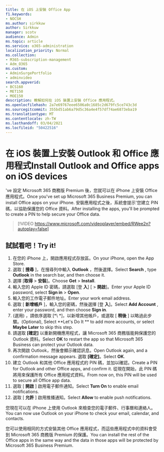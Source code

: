 ```yaml
---
title: 在 iOS 上安裝 Office App
f1.keywords:
- NOCSH
ms.author: sirkkuw
author: Sirkkuw
manager: scotv
audience: Admin
ms.topic: article
ms.service: o365-administration
localization_priority: Normal
ms.collection:
- M365-subscription-management
- Adm_O365
ms.custom:
- AdminSurgePortfolio
- adminvideo
search.appverid:
- BCS160
- MET150
- MOE150
description: 瞭解如何在 iOS 裝置上安裝 Office 應用程式。
ms.openlocfilehash: 2a7e69767eee6506a0c1685c2d679fc5ce743c3d
ms.sourcegitcommit: 355bd51ab6a79d5c36a4e4f57df74ae6873eba19
ms.translationtype: MT
ms.contentlocale: zh-TW
ms.lasthandoff: 03/04/2021
ms.locfileid: "50422516"
---
```

# <a name="install-outlook-and-office-apps-on-ios-devices"></a><span data-ttu-id="e45c9-103">在 iOS 裝置上安裝 Outlook 和 Office 應用程式</span><span class="sxs-lookup"><span data-stu-id="e45c9-103">Install Outlook and Office apps on iOS devices</span></span>

<span data-ttu-id="e45c9-104">&#39;ve 設定 Microsoft 365 商務版 Premium 後，您就可以在 iPhone 上安裝 Office 應用程式。</span><span class="sxs-lookup"><span data-stu-id="e45c9-104">Once you&#39;ve set up Microsoft 365 Business Premium, you can install Office apps on your iPhone.</span></span> <span data-ttu-id="e45c9-105">安裝應用程式之後，系統會提示&#39;您建立 PIN 碼，以協助保護您的 Office 資料。</span><span class="sxs-lookup"><span data-stu-id="e45c9-105">After installing the apps, you&#39;ll be prompted to create a PIN to help secure your Office data.</span></span>

> [!VIDEO https://www.microsoft.com/videoplayer/embed/RWee2n?autoplay=false]

## <a name="try-it"></a><span data-ttu-id="e45c9-106">試試看吧！</span><span class="sxs-lookup"><span data-stu-id="e45c9-106">Try it!</span></span>

1. <span data-ttu-id="e45c9-107">在您的 iPhone 上，開啟應用程式存放區。</span><span class="sxs-lookup"><span data-stu-id="e45c9-107">On your iPhone, open the App Store.</span></span>
2. <span data-ttu-id="e45c9-108">選取 [  **搜尋** ]，在搜尋列中輸入  **Outlook** ，然後選擇。</span><span class="sxs-lookup"><span data-stu-id="e45c9-108">Select  **Search** , type  **Outlook** in the search bar, and then choose it.</span></span>
3. <span data-ttu-id="e45c9-109">選擇 [**取得**   >   **安裝**]。</span><span class="sxs-lookup"><span data-stu-id="e45c9-109">Choose  **Get**  >  **Install**.</span></span>
4. <span data-ttu-id="e45c9-110">輸入您的 Apple ID 密碼，請選取 [登 **入**] [  >   **開啟**]。</span><span class="sxs-lookup"><span data-stu-id="e45c9-110">Enter your Apple ID password, select **Sign in** >  **Open**.</span></span>
5. <span data-ttu-id="e45c9-111">輸入您的工作電子郵件地址。</span><span class="sxs-lookup"><span data-stu-id="e45c9-111">Enter your work email address.</span></span>
6. <span data-ttu-id="e45c9-112">選取 [  **新增帳戶** ]，輸入您的密碼，然後選擇 [登  **入**]。</span><span class="sxs-lookup"><span data-stu-id="e45c9-112">Select  **Add Account** , enter your password, and then choose  **Sign in**.</span></span>
7. <span data-ttu-id="e45c9-113"> (選用) ，請依序選取 \[*\ *]，以新增其他帳戶，或選取 [  **稍後**  ] 以略過此步驟。</span><span class="sxs-lookup"><span data-stu-id="e45c9-113">(Optional), Select  \*\*Let's Do It \*\* to add more accounts, or select  **Maybe Later**  to skip this step.</span></span>
8. <span data-ttu-id="e45c9-114">請選取  **[確定]** 以重新開機應用程式，讓 Microsoft 365 商務版能夠保護您的 Outlook 資料。</span><span class="sxs-lookup"><span data-stu-id="e45c9-114">Select  **OK** to restart the app so that Microsoft 365 Business  can protect your Outlook data.</span></span>
9. <span data-ttu-id="e45c9-115">再次開啟 Outlook，然後會顯示確認訊息。</span><span class="sxs-lookup"><span data-stu-id="e45c9-115">Open Outlook again, and a confirmation message appears.</span></span> <span data-ttu-id="e45c9-116">選取  **[確定]**。</span><span class="sxs-lookup"><span data-stu-id="e45c9-116">Select  **OK**.</span></span>
10. <span data-ttu-id="e45c9-117">建立 Outlook 和其他 Office 應用程式的 PIN 碼，並加以確認。</span><span class="sxs-lookup"><span data-stu-id="e45c9-117">Create a PIN for Outlook and other Office apps, and confirm it.</span></span> <span data-ttu-id="e45c9-118">從現在開始，此 PIN 碼將用來保護所有 Office 應用程式資料。</span><span class="sxs-lookup"><span data-stu-id="e45c9-118">From now on, this PIN will be used to secure all Office app data.</span></span>
11. <span data-ttu-id="e45c9-119">選取 [  **開啟**  ] 啟用電子郵件通知。</span><span class="sxs-lookup"><span data-stu-id="e45c9-119">Select  **Turn On**  to enable email notifications.</span></span>
12. <span data-ttu-id="e45c9-120">選取 [  **允許** ] 啟用推播通知。</span><span class="sxs-lookup"><span data-stu-id="e45c9-120">Select  **Allow** to enable push notifications.</span></span>

<span data-ttu-id="e45c9-121">您現在可以在 iPhone 上使用 Outlook 來檢查您的電子郵件、行事曆和連絡人。</span><span class="sxs-lookup"><span data-stu-id="e45c9-121">You can now use Outlook on your iPhone to check your email, calendar, and contacts.</span></span>

<span data-ttu-id="e45c9-122">您可以使用相同的方式安裝其他 Office 應用程式，而這些應用程式中的資料會受到 Microsoft 365 商務版 Premium 的保護。</span><span class="sxs-lookup"><span data-stu-id="e45c9-122">You can install the rest of the Office apps in the same way and the data in those apps will be protected by Microsoft 365 Business Premium.</span></span>